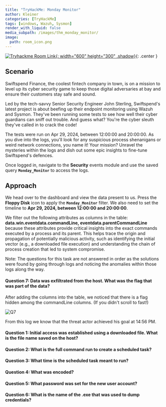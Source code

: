 ```yaml
---
title: "TryHackMe: Monday Monitor"
author: Kleiner
categories: [TryHackMe]
tags: [windows, Wazuh, Sysmon]
render_with_liquid: false
media_subpath: /images/thm_monday_monitor/
image:
  path: room_icon.png
---
```


[![Tryhackme Room Link](monday_monitor_img.png){: width="600" height="300" .shadow}](https://tryhackme.com/room/mondaymonitor){: .center }

## Scenario

Swiftspend Finance, the coolest fintech company in town, is on a mission to level up its cyber security game to keep those digital adversaries at bay and ensure their customers stay safe and sound.

Led by the tech-savvy Senior Security Engineer John Sterling, Swiftspend's latest project is about beefing up their endpoint monitoring using Wazuh and Sysmon. They've been running some tests to see how well their cyber guardians can sniff out trouble. And guess what? You're the cyber sleuth they've called in to crack the code!

The tests were run on Apr 29, 2024, between 12:00:00 and 20:00:00. As you dive into the logs, you'll look for any suspicious process shenanigans or weird network connections, you name it! Your mission? Unravel the mysteries within the logs and dish out some epic insights to fine-tune Swiftspend's defences.

Once logged in, navigate to the **Security** events module and use the saved query **`Monday_Monitor`** to access the logs.

## Approach

We head over to the dashboard and view the data present to us. Press the **Floppy Disk** icon to apply the **`Monday_Monitor`** filter. We also need to set the timeline to **Apr 29, 2024, between 12:00:00 and 20:00:00**. 

We filter out the following attributes as columns in the table:  **data.win.eventdata.commandLine, eventdata.parentCommandLine** because these attributes provide critical insights into the exact commands executed by a process and its parent. This helps trace the origin and propagation of potentially malicious activity, such as identifying the initial vector (e.g., a downloaded file execution) and understanding the chain of process creation that led to system compromise.

Note: The questions for this task are not answered in order as the solutions were found by going through logs and noticing the anomalies within those logs along the way. 

#### Question 7: Data was exfiltrated from the host. What was the flag that was part of the data?

After adding the columns into the table, we noticed that there is a flag hidden among the commandLine columns. (If you didn't scroll to fast!)

![Q7](q7.png)

From this log we know that the threat actor achieved his goal at 14:56 PM.

#### Question 1: Initial access was established using a downloaded file. What is the file name saved on the host?

#### Question 2: What is the full command run to create a scheduled task?

#### Question 3: What time is the scheduled task meant to run?

#### Question 4: What was encoded?

#### Question 5: What password was set for the new user account?

#### Question 6: What is the name of the .exe that was used to dump credentials?

